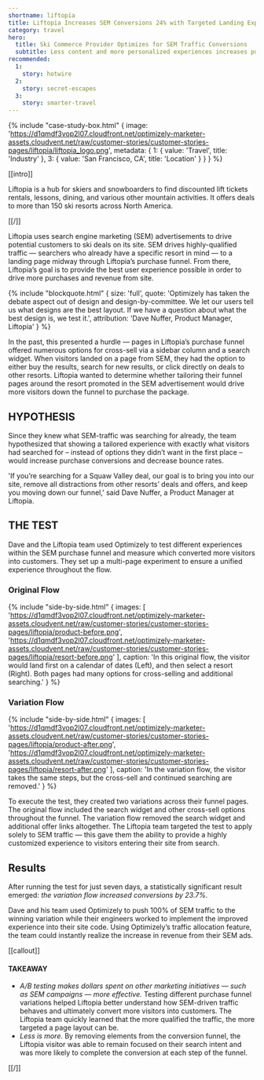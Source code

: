 ```yaml
---
shortname: liftopia
title: Liftopia Increases SEM Conversions 24% with Targeted Landing Experience
category: travel
hero:
  title: Ski Commerce Provider Optimizes for SEM Traffic Conversions
  subtitle: Less content and more personalized experiences increases purchases 23.7%
recommended:
  1:
    story: hotwire
  2:
    story: secret-escapes
  3:
    story: smarter-travel
---
```

{% include "case-study-box.html"
  {
    image: 'https://d1qmdf3vop2l07.cloudfront.net/optimizely-marketer-assets.cloudvent.net/raw/customer-stories/customer-stories-pages/liftopia/liftopia_logo.png',
    metadata: {
      1: {
        value: 'Travel',
        title: 'Industry'
      },
      3: {
        value: 'San Francisco, CA',
        title: 'Location'
      }
    }
  }
%}

[[intro]]

Liftopia is a hub for skiers and snowboarders to find discounted lift tickets rentals, lessons, dining, and various other mountain activities. It offers deals to more than 150 ski resorts across North America.

[[/]]

Liftopia uses search engine marketing (SEM) advertisements to drive potential customers to ski deals on its site. SEM drives highly-qualified traffic — searchers who already have a specific resort in mind — to a landing page midway through Liftopia’s purchase funnel. From there, Liftopia’s goal is to provide the best user experience possible in order to drive more purchases and revenue from site.

{% include "blockquote.html"
  {
    size: 'full',
    quote: 'Optimizely has taken the debate aspect out of design and design-by-committee. We let our users tell us what designs are the best layout. If we have a question about what the best design is, we test it.',
    attribution: 'Dave Nuffer, Product Manager, Liftopia'
  }
%}

In the past, this presented a hurdle — pages in Liftopia’s purchase funnel offered numerous options for cross-sell via a sidebar column and a search widget. When visitors landed on a page from SEM, they had the option to either buy the results, search for new results, or click directly on deals to other resorts. Liftopia wanted to determine whether tailoring their funnel pages around the resort promoted in the SEM advertisement would drive more visitors down the funnel to purchase the package.

## HYPOTHESIS

Since they knew what SEM-traffic was searching for already, the team hypothesized that showing a tailored experience with exactly what visitors had searched for – instead of options they didn’t want in the first place – would increase purchase conversions and decrease bounce rates.

'If you’re searching for a Squaw Valley deal, our goal is to bring you into our site, remove all distractions from other resorts’ deals and offers, and keep you moving down our funnel,' said Dave Nuffer, a Product Manager at Liftopia.

## THE TEST

Dave and the Liftopia team used Optimizely to test different experiences within the SEM purchase funnel and measure which converted more visitors into customers. They set up a multi-page experiment to ensure a unified experience throughout the flow.

### Original Flow

{% include "side-by-side.html"
  {
    images: [
      'https://d1qmdf3vop2l07.cloudfront.net/optimizely-marketer-assets.cloudvent.net/raw/customer-stories/customer-stories-pages/liftopia/product-before.png',
      'https://d1qmdf3vop2l07.cloudfront.net/optimizely-marketer-assets.cloudvent.net/raw/customer-stories/customer-stories-pages/liftopia/resort-before.png'
    ],
    caption: 'In this original flow, the visitor would land first on a calendar of dates (Left), and then select a resort (Right). Both pages had many options for cross-selling and additional searching.'
  }
%}

### Variation Flow

{% include "side-by-side.html"
  {
    images: [
      'https://d1qmdf3vop2l07.cloudfront.net/optimizely-marketer-assets.cloudvent.net/raw/customer-stories/customer-stories-pages/liftopia/product-after.png',
      'https://d1qmdf3vop2l07.cloudfront.net/optimizely-marketer-assets.cloudvent.net/raw/customer-stories/customer-stories-pages/liftopia/resort-after.png'
    ],
    caption: 'In the variation flow, the visitor takes the same steps, but the cross-sell and continued searching are removed.'
  }
%}

To execute the test, they created two variations across their funnel pages. The original flow included the search widget and other cross-sell options throughout the funnel. The variation flow removed the search widget and additional offer links altogether. The Liftopia team targeted the test to apply solely to SEM traffic — this gave them the ability to provide a highly customized experience to visitors entering their site from search.

## Results

After running the test for just seven days, a statistically significant result emerged: *the variation flow increased conversions by 23.7%.*

Dave and his team used Optimizely to push 100% of SEM traffic to the winning variation while their engineers worked to implement the improved experience into their site code. Using Optimizely’s traffic allocation feature, the team could instantly realize the increase in revenue from their SEM ads.

[[callout]]

#### TAKEAWAY

- *A/B testing makes dollars spent on other marketing initiatives — such as SEM campaigns — more effective.* Testing different purchase funnel variations helped Liftopia better understand how SEM-driven traffic behaves and ultimately convert more visitors into customers. The Liftopia team quickly learned that the more qualified the traffic, the more targeted a page layout can be.
- *Less is more.* By removing elements from the conversion funnel, the Liftopia visitor was able to remain focused on their search intent and was more likely to complete the conversion at each step of the funnel.

[[/]]
